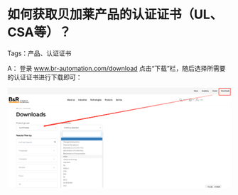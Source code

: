 # 如何获取贝加莱产品的认证证书（UL、CSA等）？

Tags：产品、认证证书

A：
登录 www.br-automation.com/download
点击“下载”栏，随后选择所需要的认证证书进行下载即可：

![输入图片说明](../image.png)